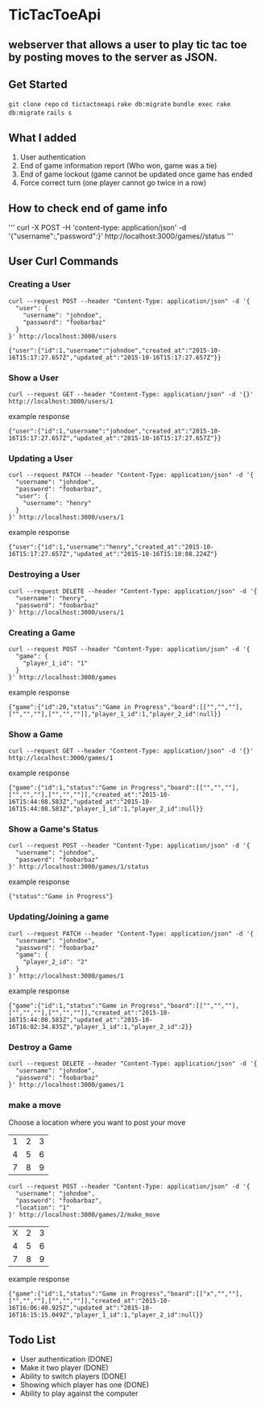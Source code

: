 # TicTacToeApi

## webserver that allows a user to play tic tac toe by posting moves to the server as JSON.

## Get Started
`git clone repo`
`cd tictactoeapi`
`rake db:migrate`
`bundle exec rake db:migrate`
`rails s`

## What I added
1. User authentication
2. End of game information report (Who won, game was a tie)
3. End of game lockout (game cannot be updated once game has ended
4. Force correct turn (one player cannot go twice in a row)

## How to check end of game info
'''
curl -X POST -H 'content-type: application/json' -d '{"username":<username>,"password":<password>}' http://localhost:3000/games/<game>/status
'''


## User Curl Commands

### Creating a User

```
curl --request POST --header "Content-Type: application/json" -d '{
  "user": {
    "username": "johndoe",
    "password": "foobarbaz"
  }
}' http://localhost:3000/users
```

```
{"user":{"id":1,"username":"johndoe","created_at":"2015-10-16T15:17:27.657Z","updated_at":"2015-10-16T15:17:27.657Z"}}
```

### Show a User

```
curl --request GET --header "Content-Type: application/json" -d '{}' http://localhost:3000/users/1
```

example response
```
{"user":{"id":1,"username":"johndoe","created_at":"2015-10-16T15:17:27.657Z","updated_at":"2015-10-16T15:17:27.657Z"}}
```


### Updating a User

```
curl --request PATCH --header "Content-Type: application/json" -d '{
  "username": "johndoe",
  "password": "foobarbaz",
  "user": {
    "username": "henry"
  }
}' http://localhost:3000/users/1
```

example response
```
{"user":{"id":1,"username":"henry","created_at":"2015-10-16T15:17:27.657Z","updated_at":"2015-10-16T15:18:08.224Z"}
```

### Destroying a User

```
curl --request DELETE --header "Content-Type: application/json" -d '{
  "username": "henry",
  "password": "foobarbaz"
}' http://localhost:3000/users/1
```

### Creating a Game

```
curl --request POST --header "Content-Type: application/json" -d '{
  "game": {
    "player_1_id": "1"
  }
}' http://localhost:3000/games
```

example response
```
{"game":{"id":20,"status":"Game in Progress","board":[["","",""],["","",""],["","",""]],"player_1_id":1,"player_2_id":null}}
```

### Show a Game

```
curl --request GET --header "Content-Type: application/json" -d '{}' http://localhost:3000/games/1
```

example response
```
{"game":{"id":1,"status":"Game in Progress","board":[["","",""],["","",""],["","",""]],"created_at":"2015-10-16T15:44:08.583Z","updated_at":"2015-10-16T15:44:08.583Z","player_1_id":1,"player_2_id":null}}
```

### Show a Game's Status

```
curl --request POST --header "Content-Type: application/json" -d '{
  "username": "johndoe",
  "password": "foobarbaz"
}' http://localhost:3000/games/1/status
```

example response
```
{"status":"Game in Progress"}
```

### Updating/Joining a game

```
curl --request PATCH --header "Content-Type: application/json" -d '{
  "username": "johndoe",
  "password": "foobarbaz"
  "game": {
    "player_2_id": "2"
  }
}' http://localhost:3000/games/1
```

example response
```
{"game":{"id":1,"status":"Game in Progress","board":[["","",""],["","",""],["","",""]],"created_at":"2015-10-16T15:44:08.583Z","updated_at":"2015-10-16T16:02:34.835Z","player_1_id":1,"player_2_id":2}}
```

### Destroy a Game

```
curl --request DELETE --header "Content-Type: application/json" -d '{
  "username": "johndoe",
  "password": "foobarbaz"
}' http://localhost:3000/games/1
```


### make a move

Choose a location where you want to post your move

<table>
  <tr>
    <td>1</td>
    <td>2</td>
    <td>3</td>
  </tr>
  <tr>
    <td>4</td>
    <td>5</td>
    <td>6</td>
  </tr>
  <tr>
    <td>7</td>
    <td>8</td>
    <td>9</td>
  </tr>
</table>

```
curl --request POST --header "Content-Type: application/json" -d '{
  "username": "johndoe",
  "password": "foobarbaz",
  "location": "1"
}' http://localhost:3000/games/2/make_move
```

<table>
  <tr>
    <td>X</td>
    <td>2</td>
    <td>3</td>
  </tr>
  <tr>
    <td>4</td>
    <td>5</td>
    <td>6</td>
  </tr>
  <tr>
    <td>7</td>
    <td>8</td>
    <td>9</td>
  </tr>
</table>

example response

```
{"game":{"id":1,"status":"Game in Progress","board":[["x","",""],["","",""],["","",""]],"created_at":"2015-10-16T16:06:40.925Z","updated_at":"2015-10-16T16:15:15.049Z","player_1_id":1,"player_2_id":null}}
```

## Todo List
 - User authentication (DONE)
 - Make it two player (DONE)
 - Ability to switch players (DONE)
 - Showing which player has one (DONE)
 - Ability to play against the computer
